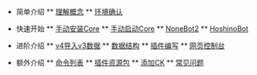 * 简单介绍
** [理解概念](BaseInfo)
** [环境确认](EnvCheck)
* 快速开始
** [手动安装Core](InstallCore)
** [手动启动Core](StartCore)
** [NoneBot2](NoneBot2)
** [HoshinoBot](HoshinoBot)
* 进阶介绍
** [v4导入v3数据](ExportAndImport)
** [数据结构](DataStruct)
** [插件编写](CreatePlugin)
** [网页控制台](WebConsole)

* 额外介绍
** [命令列表](CommandList)
** [插件资源包](ResourceDownload)
** [添加CK](AddCK)
** [常见问题](FAQ)

